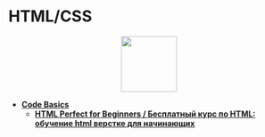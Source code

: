 # HTML/CSS

<div id="header" align="center">
  <img src="https://ostraining.com/wp-content/uploads/coding/html5-css3-hd.jpg" width="100"/>
</div>

- [**Code Basics**](https://github.com/vypiemzalyubov/html-css/tree/main/Code%20Basics)
  - [**HTML Perfect for Beginners / Бесплатный курс по HTML: обучение html верстке для начинающих**](https://github.com/vypiemzalyubov/html-css/tree/main/Code%20Basics/HTML%20Perfect%20for%20Beginners)
